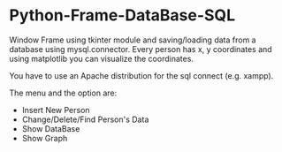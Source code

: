 # Python-Frame-DataBase-SQL

Window Frame using tkinter module and saving/loading data from a database using mysql.connector.
Every person has x, y coordinates and using matplotlib you can visualize the coordinates.

You have to use an Apache distribution for the sql connect (e.g. xampp).

The menu and the option are:

* Insert New Person
* Change/Delete/Find Person's Data
* Show DataBase
* Show Graph
